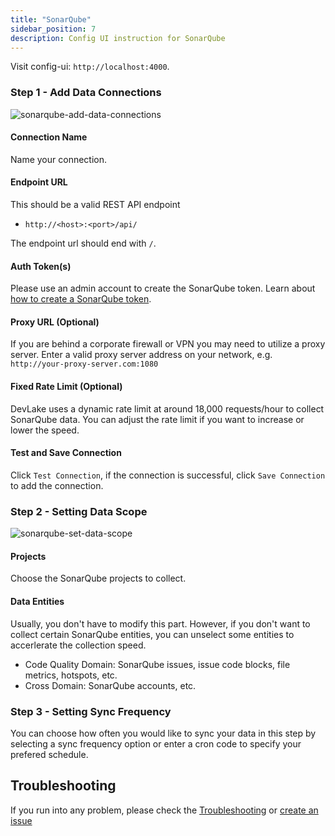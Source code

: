 ```yaml
---
title: "SonarQube"
sidebar_position: 7
description: Config UI instruction for SonarQube
---
```


Visit config-ui: `http://localhost:4000`.

### Step 1 - Add Data Connections

![sonarqube-add-data-connections](/img/ConfigUI/sonarqube-add-data-connections.png)

#### Connection Name

Name your connection.

#### Endpoint URL

This should be a valid REST API endpoint

- `http://<host>:<port>/api/`

The endpoint url should end with `/`.

#### Auth Token(s)

Please use an admin account to create the SonarQube token. Learn about [how to create a SonarQube token](https://sonarqube.inria.fr/sonarqube/documentation/user-guide/user-token/).

#### Proxy URL (Optional)

If you are behind a corporate firewall or VPN you may need to utilize a proxy server. Enter a valid proxy server address on your network, e.g. `http://your-proxy-server.com:1080`

#### Fixed Rate Limit (Optional)

DevLake uses a dynamic rate limit at around 18,000 requests/hour to collect SonarQube data. You can adjust the rate limit if you want to increase or lower the speed.

#### Test and Save Connection

Click `Test Connection`, if the connection is successful, click `Save Connection` to add the connection.

### Step 2 - Setting Data Scope

![sonarqube-set-data-scope](/img/ConfigUI/sonarqube-set-data-scope.png)

#### Projects

Choose the SonarQube projects to collect.

#### Data Entities

Usually, you don't have to modify this part. However, if you don't want to collect certain SonarQube entities, you can unselect some entities to accerlerate the collection speed.

- Code Quality Domain: SonarQube issues, issue code blocks, file metrics, hotspots, etc.
- Cross Domain: SonarQube accounts, etc.

### Step 3 - Setting Sync Frequency

You can choose how often you would like to sync your data in this step by selecting a sync frequency option or enter a cron code to specify your prefered schedule.

## Troubleshooting

If you run into any problem, please check the [Troubleshooting](/Troubleshooting/Configuration.md) or [create an issue](https://github.com/apache/incubator-devlake/issues)
